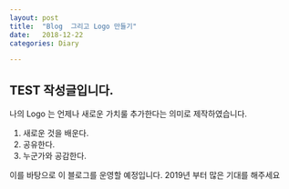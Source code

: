 ```yaml
---
layout: post
title:  "Blog  그리고 Logo 만들기"
date:   2018-12-22 
categories: Diary

---
```

## TEST 작성글입니다. 
나의 Logo 는 언제나 새로운 가치룰 추가한다는 의미로 제작하였습니다. 
1. 새로운 것을 배운다. 
2. 공유한다. 
3. 누군가와 공감한다. 

이를 바탕으로 이 블로그를 운영할 예정입니다. 
2019년 부터 많은 기대를 해주세요


